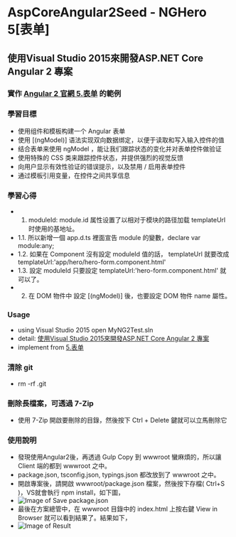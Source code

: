 # AspCoreAngular2Seed - NGHero 5[表单]

## 使用Visual Studio 2015來開發ASP.NET Core Angular 2 專案
### 實作 [Angular 2 官網 5.表单](https://angular.cn/docs/ts/latest/guide/forms.html) 的範例

### 學習目標
- 使用组件和模板构建一个 Angular 表单
- 使用 [(ngModel)] 语法实现双向数据绑定，以便于读取和写入输入控件的值
- 结合表单来使用 ngModel ，能让我们跟踪状态的变化并对表单控件做验证
- 使用特殊的 CSS 类来跟踪控件状态，并提供强烈的视觉反馈
- 向用户显示有效性验证的错误提示，以及禁用 / 启用表单控件
- 通过模板引用变量，在控件之间共享信息


### 學習心得
- 1. moduleId: module.id 属性设置了以相对于模块的路径加载 templateUrl 时使用的基地址。
- 1.1. 所以新增一個 app.d.ts 裡面宣告 module 的變數，declare var module:any;
- 1.2. 如果在 Component 沒有設定 moduleId 值的話， templateUrl 就要改成 templateUrl:'app/hero/hero-form.component.html'	
- 1.3. 設定 moduleId 只要設定 templateUrl:'hero-form.component.html' 就可以了。
- 2. 在 DOM 物件中 設定 [(ngModel)] 後，也要設定 DOM 物件 name 屬性。


### Usage
- using Visual Studio 2015 open MyNG2Test.sln
- detail: [使用Visual Studio 2015來開發ASP.NET Core Angular 2 專案](https://dotblogs.com.tw/rainmaker/2016/09/19/172823)
- implement from [5.表单](https://angular.cn/docs/ts/latest/guide/forms.html)

### 清除 git 
- rm -rf .git

### 刪除長檔案，可透過 7-Zip
- 使用 7-Zip 開啟要刪除的目錄，然後按下 Ctrl + Delete 鍵就可以立馬刪除它 

### 使用說明
- 發現使用Angular2後，再透過 Gulp Copy 到 wwwroot 蠻麻煩的，所以讓 Client 端的都到 wwwroot 之中。
- package.json, tsconfig.json, typings.json 都改放到了 wwwroot 之中。
- 開啟專案後，請開啟 wwwroot/package.json 檔案，然後按下存檔( Ctrl+S )，VS就會執行 npm install，如下圖，
- ![Image of Save package.json](https://github.com/rainmakerho/AspCoreAngular2Seed/blob/NGHero5/npmInstall.png?raw=true)
- 最後在方案總管中，在 wwwroot 目錄中的 index.html 上按右鍵 View in Browser 就可以看到結果了。結果如下，
- ![Image of Result](https://github.com/rainmakerho/AspCoreAngular2Seed/blob/NGHero5/result.png?raw=true)



